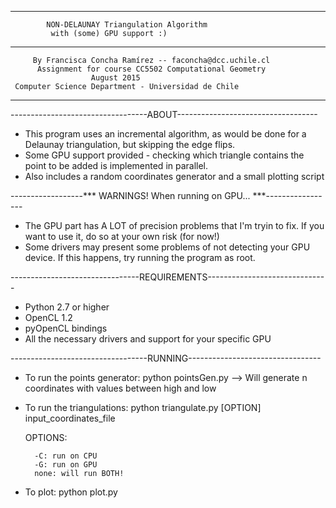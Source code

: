 **************************************************************
	    	NON-DELAUNAY Triangulation Algorithm
		     with (some) GPU support :)
**************************************************************
         By Francisca Concha Ramírez -- faconcha@dcc.uchile.cl
          Assignment for course CC5502 Computational Geometry
		              August 2015
	 Computer Science Department - Universidad de Chile
***************************************************************

----------------------------------ABOUT-----------------------------------
- This program uses an incremental algorithm, as would be done for a Delaunay
  triangulation, but skipping the edge flips.
- Some GPU support provided - checking which triangle contains the point to
  be added is implemented in parallel.
- Also includes a random coordinates generator and a small plotting script


------------------*** WARNINGS! When running on GPU... ***-----------------
- The GPU part has A LOT of precision problems that I'm tryin to fix. 
  If you want to use it, do so at your own risk (for now!)
- Some drivers may present some problems of not detecting your GPU device.
  If this happens, try running the program as root.


--------------------------------REQUIREMENTS------------------------------
- Python 2.7 or higher
- OpenCL 1.2
- pyOpenCL bindings
- All the necessary drivers and support for your specific GPU


----------------------------------RUNNING---------------------------------
- To run the points generator:
	python pointsGen.py <n of points> <low limit> <high limit>
	--> Will generate n coordinates with values between high and low

- To run the triangulations:
	python triangulate.py [OPTION] input_coordinates_file
	
	OPTIONS: 
	
		-C: run on CPU 
		-G: run on GPU
		none: will run BOTH!

- To plot:
	python plot.py
